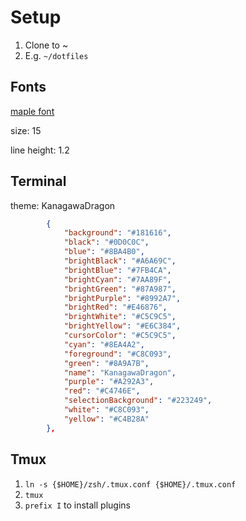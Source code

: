 # Setup

1. Clone to ~
2. E.g. `~/dotfiles`

## Fonts

[maple font](https://github.com/subframe7536/maple-font)

size: 15

line height: 1.2

## Terminal

theme: KanagawaDragon

```json
        {
            "background": "#181616",
            "black": "#0D0C0C",
            "blue": "#8BA4B0",
            "brightBlack": "#A6A69C",
            "brightBlue": "#7FB4CA",
            "brightCyan": "#7AA89F",
            "brightGreen": "#87A987",
            "brightPurple": "#8992A7",
            "brightRed": "#E46876",
            "brightWhite": "#C5C9C5",
            "brightYellow": "#E6C384",
            "cursorColor": "#C5C9C5",
            "cyan": "#8EA4A2",
            "foreground": "#C8C093",
            "green": "#8A9A7B",
            "name": "KanagawaDragon",
            "purple": "#A292A3",
            "red": "#C4746E",
            "selectionBackground": "#223249",
            "white": "#C8C093",
            "yellow": "#C4B28A"
        },
```

## Tmux

1. `ln -s {$HOME}/zsh/.tmux.conf {$HOME}/.tmux.conf`
2. `tmux`
3. `prefix I` to install plugins
